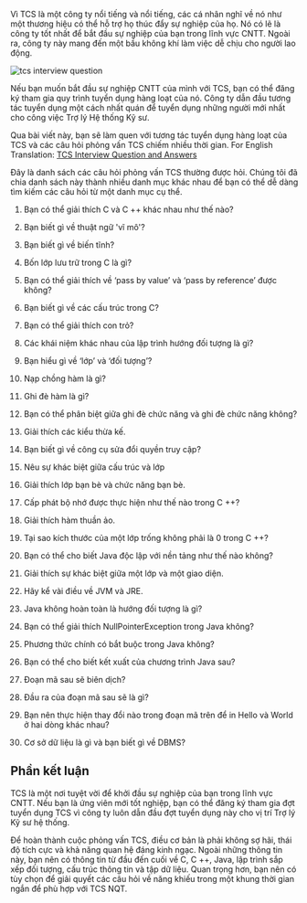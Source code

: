 Vì TCS là một công ty nổi tiếng và nổi tiếng, các cá nhân nghĩ về nó như một thương hiệu có thể hỗ trợ họ thúc đẩy sự nghiệp của họ. Nó có lẽ là công ty tốt nhất để bắt đầu sự nghiệp của bạn trong lĩnh vực CNTT. Ngoài ra, công ty này mang đến một bầu không khí làm việc dễ chịu cho người lao động.

![tcs interview question](https://images.viblo.asia/131289ab-9bc9-4b81-935b-2d8ca7b50d3a.png)

Nếu bạn muốn bắt đầu sự nghiệp CNTT của mình với TCS, bạn có thể đăng ký tham gia quy trình tuyển dụng hàng loạt của nó. Công ty dẫn đầu tương tác tuyển dụng một cách nhất quán để tuyển dụng những người mới nhất cho công việc Trợ lý Hệ thống Kỹ sư.

Qua bài viết này, bạn sẽ làm quen với tương tác tuyển dụng hàng loạt của TCS và các câu hỏi phỏng vấn TCS chiếm nhiều thời gian.
For English Translation: [TCS Interview Question and Answers](https://www.techgeekbuzz.com/top-tcs-interview-questions/)

Đây là danh sách các câu hỏi phỏng vấn TCS thường được hỏi. Chúng tôi đã chia danh sách này thành nhiều danh mục khác nhau để bạn có thể dễ dàng tìm kiếm các câu hỏi từ một danh mục cụ thể.

 1. Bạn có thể giải thích C và C ++ khác nhau như thế nào?

 2. Bạn biết gì về thuật ngữ 'vĩ mô'?

 3. Bạn biết gì về biến tĩnh?

 4. Bốn lớp lưu trữ trong C là gì?

 5. Bạn có thể giải thích về ‘pass by value’ và ‘pass by reference’ được không?

 6. Bạn biết gì về các cấu trúc trong C?

 7. Bạn có thể giải thích con trỏ?

 8. Các khái niệm khác nhau của lập trình hướng đối tượng là gì?

 9. Bạn hiểu gì về ‘lớp’ và ‘đối tượng’?

 10. Nạp chồng hàm là gì?

 11. Ghi đè hàm là gì?

 12. Bạn có thể phân biệt giữa ghi đè chức năng và ghi đè chức năng không?

 13. Giải thích các kiểu thừa kế.

 14. Bạn biết gì về công cụ sửa đổi quyền truy cập?

 15. Nêu sự khác biệt giữa cấu trúc và lớp

 16. Giải thích lớp bạn bè và chức năng bạn bè.

 17. Cấp phát bộ nhớ được thực hiện như thế nào trong C ++?

 18. Giải thích hàm thuần ảo.

 19. Tại sao kích thước của một lớp trống không phải là 0 trong C ++?

 20. Bạn có thể cho biết Java độc lập với nền tảng như thế nào không?

 21. Giải thích sự khác biệt giữa một lớp và một giao diện.

 22. Hãy kể vài điều về JVM và JRE.

 23. Java không hoàn toàn là hướng đối tượng là gì?

 24. Bạn có thể giải thích NullPointerException trong Java không?

 25. Phương thức chính có bắt buộc trong Java không?

 26. Bạn có thể cho biết kết xuất của chương trình Java sau?

 27. Đoạn mã sau sẽ biên dịch?

 28. Đầu ra của đoạn mã sau sẽ là gì?

 29. Bạn nên thực hiện thay đổi nào trong đoạn mã trên để in Hello và World ở hai dòng khác nhau?

 30. Cơ sở dữ liệu là gì và bạn biết gì về DBMS?

## Phần kết luận

TCS là một nơi tuyệt vời để khởi đầu sự nghiệp của bạn trong lĩnh vực CNTT. Nếu bạn là ứng viên mới tốt nghiệp, bạn có thể đăng ký tham gia đợt tuyển dụng TCS vì công ty luôn dẫn đầu đợt tuyển dụng này cho vị trí Trợ lý Kỹ sư hệ thống.

Để hoàn thành cuộc phỏng vấn TCS, điều cơ bản là phải không sợ hãi, thái độ tích cực và khả năng quan hệ đáng kinh ngạc. Ngoài những thông tin này, bạn nên có thông tin từ đầu đến cuối về C, C ++, Java, lập trình sắp xếp đối tượng, cấu trúc thông tin và tập dữ liệu. Quan trọng hơn, bạn nên có tùy chọn để giải quyết các câu hỏi về năng khiếu trong một khung thời gian ngắn để phù hợp với TCS NQT.